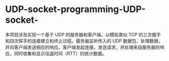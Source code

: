 # UDP-socket-programming-UDP-socket-
本项目涉及实现一个基于 UDP 的服务器和客户端，以模拟类似 TCP 的三次握手和四次挥手的连接建立和终止过程。服务器监听传入的 UDP 数据包，处理数据，并向客户端发送相应的响应。客户端发起连接，发送请求，并处理来自服务器的响应，同时收集和显示往返时间（RTT）的统计数据。
